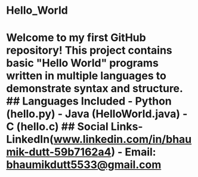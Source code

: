 # Hello_World
# Welcome to my first GitHub repository!  This project contains basic "Hello World" programs written in multiple languages to demonstrate syntax and structure.  ## Languages Included - Python (hello.py) - Java (HelloWorld.java) - C (hello.c)   ## Social Links- LinkedIn(www.linkedin.com/in/bhaumik-dutt-59b7162a4) - Email: bhaumikdutt5533@gmail.com

